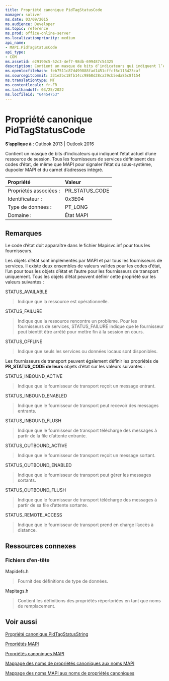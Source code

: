 ```yaml
---
title: Propriété canonique PidTagStatusCode
manager: soliver
ms.date: 03/09/2015
ms.audience: Developer
ms.topic: reference
ms.prod: office-online-server
ms.localizationpriority: medium
api_name:
- MAPI.PidTagStatusCode
api_type:
- COM
ms.assetid: e29190c5-52c3-4ef7-98db-699487c54325
description: Contient un masque de bits d’indicateurs qui indiquent l’état actuel d’une ressource de session. Le code d’état doit apparaître dans le fichier Mapisvc.inf pour tous les fournisseurs.
ms.openlocfilehash: feb7511c87d499888fad1451cffcf6c113423caf
ms.sourcegitcommit: 331e2bc18fb14cc9868d28ca29cb5eda85c8f154
ms.translationtype: MT
ms.contentlocale: fr-FR
ms.lasthandoff: 03/25/2022
ms.locfileid: "64454753"
---
```

# <a name="pidtagstatuscode-canonical-property"></a>Propriété canonique PidTagStatusCode

  
  
**S’applique à** : Outlook 2013 | Outlook 2016 
  
Contient un masque de bits d’indicateurs qui indiquent l’état actuel d’une ressource de session. Tous les fournisseurs de services définissent des codes d’état, de même que MAPI pour signaler l’état du sous-système, dupooler MAPI et du carnet d’adresses intégré.
  
|Propriété |Valeur |
|:-----|:-----|
|Propriétés associées :  <br/> |PR_STATUS_CODE  <br/> |
|Identificateur :  <br/> |0x3E04  <br/> |
|Type de données :  <br/> |PT_LONG  <br/> |
|Domaine :  <br/> |État MAPI  <br/> |
   
## <a name="remarks"></a>Remarques

Le code d’état doit apparaître dans le fichier Mapisvc.inf pour tous les fournisseurs. 
  
Les objets d’état sont implémentés par MAPI et par tous les fournisseurs de services. Il existe deux ensembles de valeurs valides pour les codes d’état, l’un pour tous les objets d’état et l’autre pour les fournisseurs de transport uniquement. Tous les objets d’état peuvent définir cette propriété sur les valeurs suivantes :
  
STATUS_AVAILABLE 
  
> Indique que la ressource est opérationnelle.
    
STATUS_FAILURE 
  
> Indique que la ressource rencontre un problème. Pour les fournisseurs de services, STATUS_FAILURE indique que le fournisseur peut bientôt être arrêté pour mettre fin à la session en cours.
    
STATUS_OFFLINE 
  
> Indique que seuls les services ou données locaux sont disponibles.
    
Les fournisseurs de transport peuvent également définir les propriétés de **PR_STATUS_CODE de leurs** objets d’état sur les valeurs suivantes : 
  
STATUS_INBOUND_ACTIVE 
  
> Indique que le fournisseur de transport reçoit un message entrant. 
    
STATUS_INBOUND_ENABLED 
  
> Indique que le fournisseur de transport peut recevoir des messages entrants.
    
STATUS_INBOUND_FLUSH 
  
> Indique que le fournisseur de transport télécharge des messages à partir de la file d’attente entrante.
    
STATUS_OUTBOUND_ACTIVE 
  
> Indique que le fournisseur de transport reçoit un message sortant. 
    
STATUS_OUTBOUND_ENABLED 
  
> Indique que le fournisseur de transport peut gérer les messages sortants.
    
STATUS_OUTBOUND_FLUSH 
  
> Indique que le fournisseur de transport télécharge des messages à partir de sa file d’attente sortante.
    
STATUS_REMOTE_ACCESS 
  
> Indique que le fournisseur de transport prend en charge l’accès à distance.
    
## <a name="related-resources"></a>Ressources connexes

### <a name="header-files"></a>Fichiers d’en-tête

Mapidefs.h
  
> Fournit des définitions de type de données.
    
Mapitags.h
  
> Contient les définitions des propriétés répertoriées en tant que noms de remplacement.
    
## <a name="see-also"></a>Voir aussi



[Propriété canonique PidTagStatusString](pidtagstatusstring-canonical-property.md)


[Propriétés MAPI](mapi-properties.md)
  
[Propriétés canoniques MAPI](mapi-canonical-properties.md)
  
[Mappage des noms de propriétés canoniques aux noms MAPI](mapping-canonical-property-names-to-mapi-names.md)
  
[Mappage des noms MAPI aux noms de propriétés canoniques](mapping-mapi-names-to-canonical-property-names.md)

